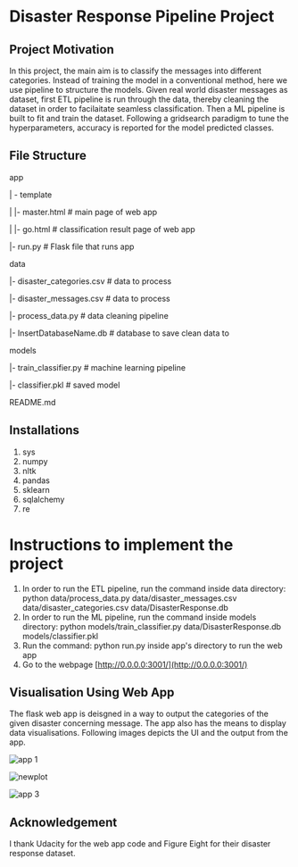 # Disaster Response Pipeline Project

## Project Motivation
In this project, the main aim is to classify the messages into different categories. Instead of training the model in a conventional method, here we use pipeline to structure the models.
Given real world disaster messages as dataset, first ETL pipeline is run through the data, thereby cleaning the dataset in order to facilaitate seamless classification. Then a ML pipeline is built to fit and train the dataset. Following a gridsearch paradigm to tune the hyperparameters, accuracy is reported for the model predicted classes.

## File Structure

app

| - template

| |- master.html # main page of web app

| |- go.html # classification result page of web app

|- run.py # Flask file that runs app

data

|- disaster_categories.csv # data to process

|- disaster_messages.csv # data to process

|- process_data.py # data cleaning pipeline

|- InsertDatabaseName.db # database to save clean data to

models

|- train_classifier.py # machine learning pipeline

|- classifier.pkl # saved model

README.md

## Installations

1. sys
2. numpy
3. nltk
4. pandas
5. sklearn
6. sqlalchemy
7. re

# Instructions to implement the project

1. In order to run the ETL pipeline, run the command inside data directory: python data/process_data.py data/disaster_messages.csv data/disaster_categories.csv data/DisasterResponse.db
2. In order to run the ML pipeline, run the command inside models directory: python models/train_classifier.py data/DisasterResponse.db models/classifier.pkl
3. Run the command: python run.py inside app's directory to run the web app
4. Go to the webpage [http://0.0.0.0:3001/](http://0.0.0.0:3001/)

## Visualisation Using Web App

The flask web app is deisgned in a way to output the categories of the given disaster concerning message. The app also has the means to display data visualisations.
Following images depicts the UI and the output from the app.

![app 1](https://user-images.githubusercontent.com/81457427/150472047-ad6bade6-8008-49ab-b417-e4f67fb95ca2.JPG)

![newplot](https://user-images.githubusercontent.com/81457427/150568508-a76b1122-97fc-4691-9baf-53b74f3a1561.png)

![app 3](https://user-images.githubusercontent.com/81457427/150472100-bad631cf-dfe5-4e45-bff1-7387f7ab4daa.JPG)

## Acknowledgement

I thank Udacity for the web app code and Figure Eight for their disaster response dataset.

